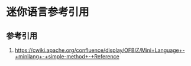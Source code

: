 # 迷你语言参考引用



## 参考引用
1. https://cwiki.apache.org/confluence/display/OFBIZ/Mini+Language+-+minilang+-+simple-method+-+Reference